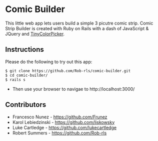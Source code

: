 Comic Builder
=============
This little web app lets users build a simple 3 picutre comic strip.  Comic Strip Builder is created with Ruby on Rails with a dash of  JavaScript & JQuery and [TinyColorPicker](http://www.dematte.at/tinyColorPicker/).

Instructions
------------
Please do the following to try out this app:
```
$ git clone https://github.com/Rob-rls/comic-builder.git
$ cd comic-builder/
$ rails s
```
* Then use your browser to navigae to http://localhost:3000/



Contributors
------------
* Francesco Nunez - https://github.com/Frunez
* Karol Lebiedzinski - https://github.com/liskowsky
* Luke Cartledge - https://github.com/lukecartledge
* Robert Summers - https://github.com/Rob-rls
